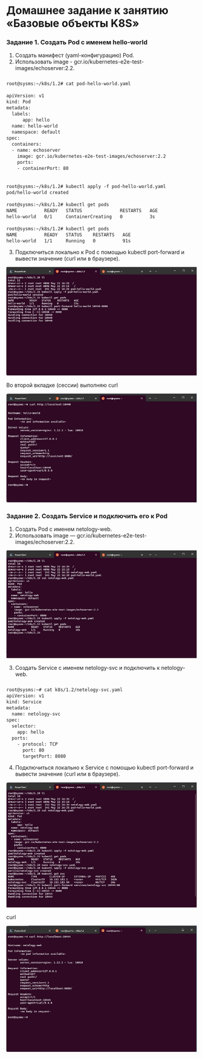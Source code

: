 # Домашнее задание к занятию «Базовые объекты K8S»
### Задание 1. Создать Pod с именем hello-world
1. Создать манифест (yaml-конфигурацию) Pod.
2. Использовать image - gcr.io/kubernetes-e2e-test-images/echoserver:2.2.
#####
    root@sysms:~/k8s/1.2# cat pod-hello-world.yaml

    apiVersion: v1
    kind: Pod
    metadata:
      labels:
          app: hello
      name: hello-world
      namespace: default
    spec:
      containers:
      - name: echoserver
        image: gcr.io/kubernetes-e2e-test-images/echoserver:2.2
        ports:
        - containerPort: 80


    root@sysms:~/k8s/1.2# kubectl apply -f pod-hello-world.yaml
    pod/hello-world created

    root@sysms:~/k8s/1.2# kubectl get pods
    NAME          READY   STATUS              RESTARTS   AGE
    hello-world   0/1     ContainerCreating   0          3s

    root@sysms:~/k8s/1.2# kubectl get pods
    NAME          READY   STATUS    RESTARTS   AGE
    hello-world   1/1     Running   0          91s
3. Подключиться локально к Pod с помощью kubectl port-forward и вывести значение (curl или в браузере).

![1_1.2.jpg](1_1.2.jpg)

Во второй вкладке (сессии) выполняю curl

![2_1.2.jpg](2_1.2.jpg)

### Задание 2. Создать Service и подключить его к Pod
1. Создать Pod с именем netology-web.
2. Использовать image — gcr.io/kubernetes-e2e-test-images/echoserver:2.2.

![3_1.2.jpg](3_1.2.jpg)

3. Создать Service с именем netology-svc и подключить к netology-web.
#####
    root@sysms:~# cat k8s/1.2/netelogy-svc.yaml
    apiVersion: v1
    kind: Service
    metadata:
      name: netology-svc
    spec:
      selector:
        app: hello
      ports:
        - protocol: TCP
          port: 80
          targetPort: 8080

4. Подключиться локально к Service с помощью kubectl port-forward и вывести значение (curl или в браузере).

![4_1.2.jpg](4_1.2.jpg)

curl

![5_1.2.jpg](5_1.2.jpg)